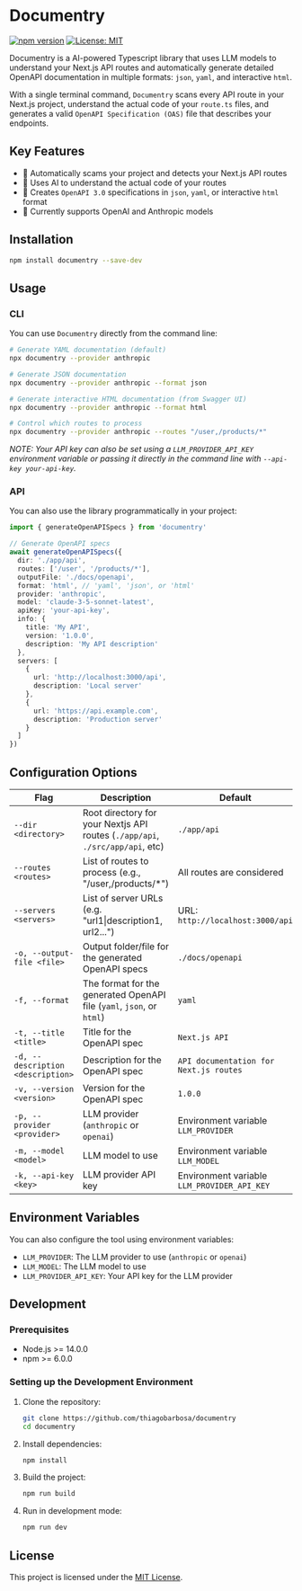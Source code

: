 # Documentry

[![npm version](https://img.shields.io/npm/v/documentry.svg)](https://www.npmjs.com/package/documentry)
[![License: MIT](https://img.shields.io/badge/License-MIT-blue.svg)](https://opensource.org/licenses/MIT)

Documentry is a AI-powered Typescript library that uses LLM models to understand your Next.js API routes and
automatically generate detailed OpenAPI documentation in multiple formats: `json`, `yaml`, and interactive `html`.

With a single terminal command, `Documentry` scans every API route in your Next.js project,
understand the actual code of your `route.ts` files, and generates a valid `OpenAPI Specification (OAS)` file that
describes your endpoints.

## Key Features

- 🚀 Automatically scams your project and detects your Next.js API routes
- 🧠 Uses AI to understand the actual code of your routes
- 📝 Creates `OpenAPI 3.0` specifications in `json`, `yaml`, or interactive `html` format
- 🔄 Currently supports OpenAI and Anthropic models

## Installation

```bash
npm install documentry --save-dev
```

## Usage

### CLI

You can use `Documentry` directly from the command line:

```bash
# Generate YAML documentation (default)
npx documentry --provider anthropic

# Generate JSON documentation
npx documentry --provider anthropic --format json

# Generate interactive HTML documentation (from Swagger UI)
npx documentry --provider anthropic --format html

# Control which routes to process
npx documentry --provider anthropic --routes "/user,/products/*"
```

*NOTE: Your API key can also be set using a `LLM_PROVIDER_API_KEY` environment variable or passing it directly in the
command line with `--api-key your-api-key`.*

### API

You can also use the library programmatically in your project:

```typescript
import { generateOpenAPISpecs } from 'documentry'

// Generate OpenAPI specs
await generateOpenAPISpecs({
  dir: './app/api',
  routes: ['/user', '/products/*'],
  outputFile: './docs/openapi',
  format: 'html', // 'yaml', 'json', or 'html'
  provider: 'anthropic',
  model: 'claude-3-5-sonnet-latest',
  apiKey: 'your-api-key',
  info: {
    title: 'My API',
    version: '1.0.0',
    description: 'My API description'
  },
  servers: [
    {
      url: 'http://localhost:3000/api',
      description: 'Local server'
    },
    {
      url: 'https://api.example.com',
      description: 'Production server'
    }
  ]
})
```

## Configuration Options

| Flag                              | Description                                                                   | Default                                     |
|-----------------------------------|-------------------------------------------------------------------------------|---------------------------------------------|
| `--dir <directory>`               | Root directory for your Nextjs API routes (`./app/api`, `./src/app/api`, etc) | `./app/api`                                 |
| `--routes <routes>`               | List of routes to process (e.g., "/user,/products/*")                         | All routes are considered                   |
| `--servers <servers>`             | List of server URLs (e.g. "url1\|description1, url2...")                      | URL: `http://localhost:3000/api`            |
| `-o, --output-file <file>`        | Output folder/file for the generated OpenAPI specs                            | `./docs/openapi`                            |
| `-f, --format`                    | The format for the generated OpenAPI file (`yaml`, `json`, or `html`)         | `yaml`                                      |
| `-t, --title <title>`             | Title for the OpenAPI spec                                                    | `Next.js API`                               |
| `-d, --description <description>` | Description for the OpenAPI spec                                              | `API documentation for Next.js routes`      |
| `-v, --version <version>`         | Version for the OpenAPI spec                                                  | `1.0.0`                                     |
| `-p, --provider <provider>`       | LLM provider (`anthropic` or `openai`)                                        | Environment variable `LLM_PROVIDER`         |
| `-m, --model <model>`             | LLM model to use                                                              | Environment variable `LLM_MODEL`            |
| `-k, --api-key <key>`             | LLM provider API key                                                          | Environment variable `LLM_PROVIDER_API_KEY` |

## Environment Variables

You can also configure the tool using environment variables:

- `LLM_PROVIDER`: The LLM provider to use (`anthropic` or `openai`)
- `LLM_MODEL`: The LLM model to use
- `LLM_PROVIDER_API_KEY`: Your API key for the LLM provider

## Development

### Prerequisites

- Node.js >= 14.0.0
- npm >= 6.0.0

### Setting up the Development Environment

1. Clone the repository:
   ```bash
   git clone https://github.com/thiagobarbosa/documentry
   cd documentry
   ```

2. Install dependencies:
   ```bash
   npm install
   ```

3. Build the project:
   ```bash
   npm run build
   ```

4. Run in development mode:
   ```bash
   npm run dev
   ```

## License

This project is licensed under the [MIT License](LICENSE).
